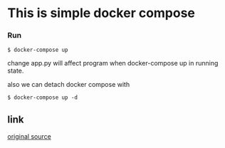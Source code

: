 
# This is simple docker compose

### Run

`$ docker-compose up`

change app.py will affect program when docker-compose up in running state.

also we can detach docker compose with

`$ docker-compose up -d`

## link

[original source](https://docs.docker.com/compose/gettingstarted/)
